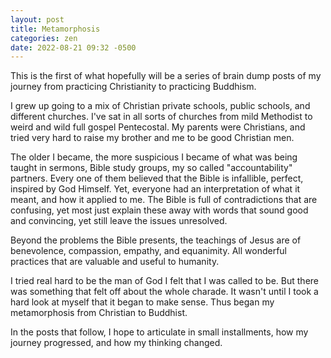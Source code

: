```yaml
---
layout: post
title: Metamorphosis
categories: zen
date: 2022-08-21 09:32 -0500
---
```

This is the first of what hopefully will be a series of brain dump posts of my
journey from practicing Christianity to practicing Buddhism. 

I grew up going to a mix of Christian private schools, public schools, and
different churches. I've sat in all sorts of churches from mild Methodist to
weird and wild full gospel Pentecostal. My parents were Christians, and tried
very hard to raise my brother and me to be good Christian men.

The older I became, the more suspicious I became of what was being taught in
sermons, Bible study groups, my so called "accountability" partners. Every one
of them believed that the Bible is infallible, perfect, inspired by God Himself.
Yet, everyone had an interpretation of what it meant, and how it applied to me. 
The Bible is full of contradictions that are confusing, yet most just explain
these away with words that sound good and convincing, yet still leave the
issues unresolved.

Beyond the problems the Bible presents, the teachings of Jesus are of 
benevolence, compassion, empathy, and equanimity. All wonderful practices that
are valuable and useful to humanity.

I tried real hard to be the man of God I felt that I was called to be. But there 
was something that felt off about the whole charade. It wasn't until I took
a hard look at myself that it began to make sense. Thus began my
metamorphosis from Christian to Buddhist. 

In the posts that follow, I hope to articulate in small installments, how my
journey progressed, and how my thinking changed.
